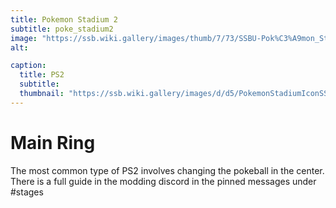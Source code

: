 ```yaml
---
title: Pokemon Stadium 2
subtitle: poke_stadium2
image: "https://ssb.wiki.gallery/images/thumb/7/73/SSBU-Pok%C3%A9mon_Stadium_2.png/800px-SSBU-Pok%C3%A9mon_Stadium_2.png"
alt: 

caption:
  title: PS2
  subtitle: 
  thumbnail: "https://ssb.wiki.gallery/images/d/d5/PokemonStadiumIconSSBU.png"
---
```


# Main Ring
The most common type of PS2 involves changing the pokeball in the center. There is a full guide in the modding discord in the pinned messages under #stages
